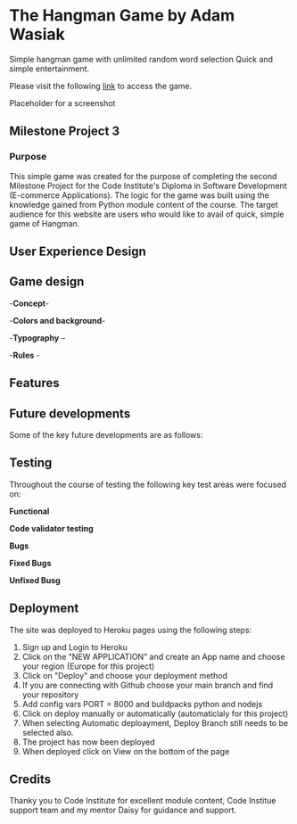 # The Hangman Game by Adam Wasiak
Simple hangman game with unlimited random word selection
Quick and simple entertainment.

Please visit the following [link](https://thehangmangame2022.herokuapp.com/) to access the game.

Placeholder for a screenshot

## Milestone Project 3
### Purpose 

This simple game was created for the purpose of completing the second Milestone Project for the Code Institute's Diploma in Software Development (E-commerce Applications). The logic for the game was built using the knowledge gained from Python module content of the course. The target audience for this website are users who would like to avail of quick, simple game of Hangman. 

## User Experience Design  




## Game design 
 

-**Concept**- 

-**Colors and background**- 

-**Typography** – 

-**Rules** - 


## Features 







## Future developments

Some of the key future developments are as follows:



## Testing 
Throughout the course of testing the following key test areas were focused on:

**Functional**





**Code validator testing**






**Bugs**

  **Fixed Bugs**
  

  
  **Unfixed Busg**
  


 
## Deployment 

The site was deployed to Heroku pages using the following steps:

1. Sign up and Login to Heroku
2. Click on the "NEW APPLICATION" and create an App name and choose your region (Europe for this project)
3. Click on "Deploy" and choose your deployment method
4. If you are connecting with Github choose your main branch and find your repository
5. Add config vars PORT = 8000 and buildpacks python and nodejs
6. Click on deploy manually or automatically (automaticlaly for this project)
7. When selecting Automatic deploayment, Deploy Branch still needs to be selected also.
8. The project has now been deployed
9. When deployed click on View on the bottom of the page

## Credits



Thanky you to Code Institute for excellent module content, Code Institue support team and my mentor Daisy for guidance and support.













